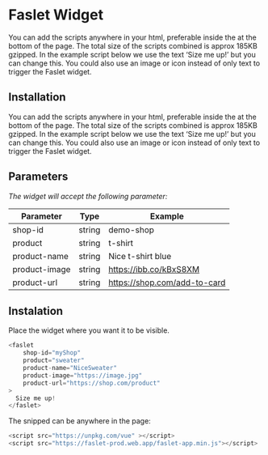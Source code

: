 # Faslet Widget

You can add the scripts anywhere in your html, preferable inside the at the bottom of the page. The total size of the scripts combined is approx 185KB gzipped.
In the example script below we use the text ‘Size me up!’ but you can change this. You could also use an image or icon instead of only text to trigger the Faslet widget.


## Installation

You can add the scripts anywhere in your html, preferable inside the
at the bottom of the page. The total size of the scripts combined is approx 185KB gzipped.
In the example script below we use the text ‘Size me up!’ but you can change this. You could also use an image or icon instead of only text to trigger the Faslet widget.

## Parameters

_The widget will accept the following parameter:_

| Parameter | Type | Example |
| ------ | ------ | ------ | 
| shop-id | string | demo-shop |
| product | string | t-shirt |
| product-name | string | Nice t-shirt blue |
| product-image | string | https://ibb.co/kBxS8XM |
| product-url | string | https://shop.com/add-to-card | 

## Instalation

Place the widget where you want it to be visible.
```js
<faslet
    shop-id="myShop"
    product="sweater"
    product-name="NiceSweater"
    product-image="https://image.jpg"
    product-url="https://shop.com/product"
>
  Size me up!
</faslet>
```

The snipped can be anywhere in the page:

```js
<script src="https://unpkg.com/vue"​ ></script>
<script src="https://faslet-prod.web.app/faslet-app.min.js"></script>
```
